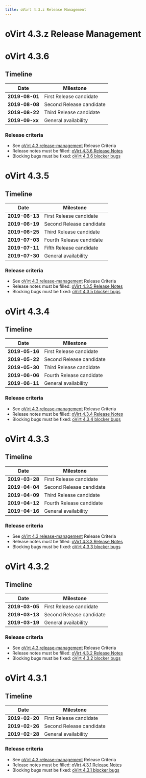 ```yaml
---
title: oVirt 4.3.z Release Management
---
```


# oVirt 4.3.z Release Management

# oVirt 4.3.6


## Timeline

| Date           | Milestone                |
|----------------|--------------------------|
| **2019-08-01** | First Release candidate  |
| **2019-08-08** | Second Release candidate |
| **2019-08-22** | Third Release candidate  |
| **2019-09-xx** | General availability     |

### Release criteria

*   See [oVirt 4.3 release-management](/develop/release-management/releases/4.3/release-management/) Release Criteria
*   Release notes must be filled: [oVirt 4.3.6 Release Notes](/release/4.3.6/)
*   Blocking bugs must be fixed: [oVirt 4.3.6 blocker bugs](https://bugzilla.redhat.com/buglist.cgi?classification=oVirt&f1=flagtypes.name&o1=substring&query_format=advanced&target_milestone=ovirt-4.3.6&v1=blocker)


# oVirt 4.3.5


## Timeline

| Date           | Milestone                |
|----------------|--------------------------|
| **2019-06-13** | First Release candidate  |
| **2019-06-19** | Second Release candidate |
| **2019-06-25** | Third Release candidate  |
| **2019-07-03** | Fourth Release candidate |
| **2019-07-11** | Fifth Release candidate  |
| **2019-07-30** | General availability     |

### Release criteria

*   See [oVirt 4.3 release-management](/develop/release-management/releases/4.3/release-management/) Release Criteria
*   Release notes must be filled: [oVirt 4.3.5 Release Notes](/release/4.3.5/)
*   Blocking bugs must be fixed: [oVirt 4.3.5 blocker bugs](https://bugzilla.redhat.com/buglist.cgi?classification=oVirt&f1=flagtypes.name&o1=substring&query_format=advanced&target_milestone=ovirt-4.3.5&v1=blocker)


# oVirt 4.3.4


## Timeline

| Date           | Milestone                |
|----------------|--------------------------|
| **2019-05-16** | First Release candidate  |
| **2019-05-22** | Second Release candidate |
| **2019-05-30** | Third Release candidate  |
| **2019-06-06** | Fourth Release candidate |
| **2019-06-11** | General availability     |

### Release criteria

*   See [oVirt 4.3 release-management](/develop/release-management/releases/4.3/release-management/) Release Criteria
*   Release notes must be filled: [oVirt 4.3.4 Release Notes](/release/4.3.4/)
*   Blocking bugs must be fixed: [oVirt 4.3.4 blocker bugs](https://bugzilla.redhat.com/buglist.cgi?classification=oVirt&f1=flagtypes.name&o1=substring&query_format=advanced&target_milestone=ovirt-4.3.4&v1=blocker)



# oVirt 4.3.3


## Timeline

| Date           | Milestone                |
|----------------|--------------------------|
| **2019-03-28** | First Release candidate  |
| **2019-04-04** | Second Release candidate |
| **2019-04-09** | Third Release candidate  |
| **2019-04-12** | Fourth Release candidate |
| **2019-04-16** | General availability     |

### Release criteria

*   See [oVirt 4.3 release-management](/develop/release-management/releases/4.3/release-management/) Release Criteria
*   Release notes must be filled: [oVirt 4.3.3 Release Notes](/release/4.3.3/)
*   Blocking bugs must be fixed: [oVirt 4.3.3 blocker bugs](https://bugzilla.redhat.com/buglist.cgi?classification=oVirt&f1=flagtypes.name&o1=substring&query_format=advanced&target_milestone=ovirt-4.3.3&v1=blocker)


# oVirt 4.3.2


## Timeline

| Date           | Milestone                |
|----------------|--------------------------|
| **2019-03-05** | First Release candidate  |
| **2019-03-13** | Second Release candidate |
| **2019-03-19** | General availability     |

### Release criteria

*   See [oVirt 4.3 release-management](/develop/release-management/releases/4.3/release-management/) Release Criteria
*   Release notes must be filled: [oVirt 4.3.2 Release Notes](/release/4.3.2/)
*   Blocking bugs must be fixed: [oVirt 4.3.2 blocker bugs](https://bugzilla.redhat.com/buglist.cgi?classification=oVirt&f1=flagtypes.name&o1=substring&query_format=advanced&target_milestone=ovirt-4.3.2&v1=blocker)


# oVirt 4.3.1


## Timeline

| Date           | Milestone                |
|----------------|--------------------------|
| **2019-02-20** | First Release candidate  |
| **2019-02-26** | Second Release candidate |
| **2019-02-28** | General availability     |

### Release criteria

*   See [oVirt 4.3 release-management](/develop/release-management/releases/4.3/release-management/) Release Criteria
*   Release notes must be filled: [oVirt 4.3.1 Release Notes](/release/4.3.1/)
*   Blocking bugs must be fixed: [oVirt 4.3.1 blocker bugs](https://bugzilla.redhat.com/buglist.cgi?classification=oVirt&f1=flagtypes.name&o1=substring&query_format=advanced&target_milestone=ovirt-4.3.1&v1=blocker)
